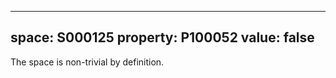   ---
  space: S000125
  property: P100052
  value: false
  ---
  
  The space is non-trivial by definition.
